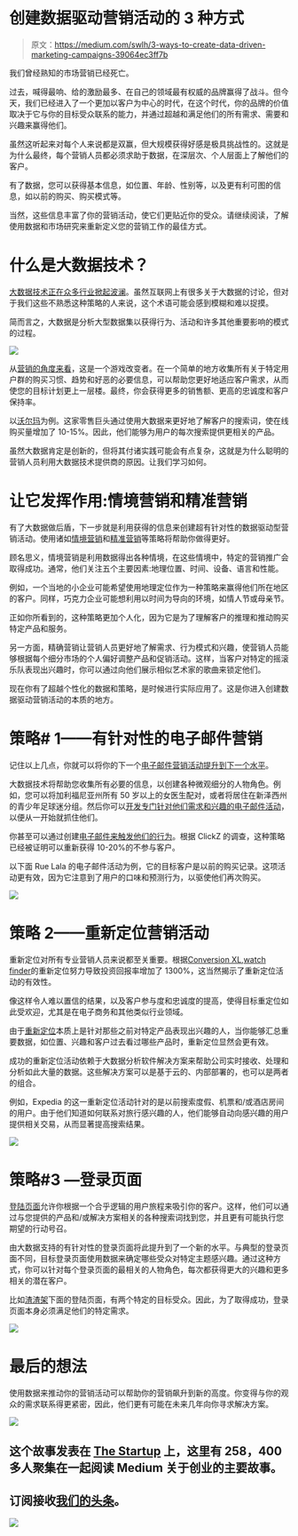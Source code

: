 # 创建数据驱动营销活动的 3 种方式

> 原文：<https://medium.com/swlh/3-ways-to-create-data-driven-marketing-campaigns-39064ec3ff7b>

我们曾经熟知的市场营销已经死亡。

过去，喊得最响、给的激励最多、在自己的领域最有权威的品牌赢得了战斗。但今天，我们已经进入了一个更加以客户为中心的时代，在这个时代，你的品牌的价值取决于它与你的目标受众联系的能力，并通过超越和满足他们的所有需求、需要和兴趣来赢得他们。

虽然这听起来对每个人来说都是双赢，但大规模获得好感是极具挑战性的。这就是为什么最终，每个营销人员都必须求助于数据，在深层次、个人层面上了解他们的客户。

有了数据，您可以获得基本信息，如位置、年龄、性别等，以及更有利可图的信息，如以前的购买、购买模式等。

当然，这些信息丰富了你的营销活动，使它们更贴近你的受众。请继续阅读，了解使用数据和市场研究来重新定义您的营销工作的最佳方式。

# 什么是大数据技术？

[大数据技术正在众多行业掀起波澜](http://www.mckinsey.com/business-functions/business-technology/our-insights/big-data-the-next-frontier-for-innovation)。虽然互联网上有很多关于大数据的讨论，但对于我们这些不熟悉这种策略的人来说，这个术语可能会感到模糊和难以捉摸。

简而言之，大数据是分析大型数据集以获得行为、活动和许多其他重要影响的模式的过程。

![](img/401bf5d8230d2f29f33067fcd2643f01.png)

从[营销的角度来看](http://www.inc.com/mick-hollison/5-ways-big-data-will-change-sales-and-marketing-in-2015.html)，这是一个游戏改变者。在一个简单的地方收集所有关于特定用户群的购买习惯、趋势和好恶的必要信息，可以帮助您更好地适应客户需求，从而使您的目标计划更上一层楼。最终，你会获得更多的销售额、更高的忠诚度和客户保持率。

以[沃尔玛](http://searchcio.techtarget.com/opinion/Ten-big-data-case-studies-in-a-nutshell)为例。这家零售巨头通过使用大数据来更好地了解客户的搜索词，使在线购买量增加了 10-15%。因此，他们能够为用户的每次搜索提供更相关的产品。

虽然大数据肯定是创新的，但将其付诸实践可能会有点复杂，这就是为什么聪明的营销人员利用大数据技术提供商的原因。让我们学习如何。

# 让它发挥作用:情境营销和精准营销

有了大数据做后盾，下一步就是利用获得的信息来创建超有针对性的数据驱动型营销活动。使用诸如[情境营销](http://www.marketingprofs.com/articles/2015/28431/five-best-practices-for-real-time-contextual-marketing)和[精准营销](http://www.seraphscience.com/precision-marketing-serves-audience-creep/)等策略将帮助你做得更好。

顾名思义，情境营销是利用数据得出各种情境，在这些情境中，特定的营销推广会取得成功。通常，他们关注五个主要因素:地理位置、时间、设备、语言和性能。

例如，一个当地的小企业可能希望使用地理定位作为一种策略来赢得他们所在地区的客户。同样，巧克力企业可能想利用以时间为导向的环境，如情人节或母亲节。

正如你所看到的，这种策略更加个人化，因为它是为了理解客户的推理和推动购买特定产品和服务。

另一方面，精确营销让营销人员更好地了解需求、行为模式和兴趣，使营销人员能够根据每个细分市场的个人偏好调整产品和促销活动。这样，当客户对特定的摇滚乐队表现出兴趣时，你可以通过向他们展示相似艺术家的歌曲来锁定他们。

现在你有了超越个性化的数据和策略，是时候进行实际应用了。这是你进入创建数据驱动营销活动的本质的地方。

# 策略# 1——有针对性的电子邮件营销

记住以上几点，你就可以将你的下一个[电子邮件营销活动提升到下一个水平](https://blog.kissmetrics.com/6-email-personalization-techniques/)。

大数据技术将帮助您收集所有必要的信息，以创建各种微观细分的人物角色。例如，您可以将加利福尼亚州所有 50 岁以上的女医生配对，或者将居住在新泽西州的青少年足球迷分组。然后你可以[开发专门针对他们需求和兴趣的电子邮件活动](http://www.jeffbullas.com/2016/07/02/6-warning-signs-email-marketing-scaring-away-subscribers/)，以便从一开始就抓住他们。

你甚至可以通过创建[电子邮件来触发他们的行为](https://www.clickz.com/clickz/column/2406613/behavior-triggered-email-campaigns-win-and-keep-customers)。根据 ClickZ 的调查，这种策略已经被证明可以重新获得 10-20%的不参与客户。

以下面 Rue Lala 的电子邮件活动为例，它的目标客户是以前的购买记录。这项活动更有效，因为它注意到了用户的口味和预测行为，以驱使他们再次购买。

![](img/938096ff42f34d1b1a5670a1b5cd9bcb.png)

# 策略 2——重新定位营销活动

重新定位对所有专业营销人员来说都至关重要。根据[Conversion XL](http://conversionxl.com/ppc-retargeting-case-studies/),[watch finder](http://www.watchfinder.com/)的重新定位努力导致投资回报率增加了 1300%，这当然揭示了重新定位活动的有效性。

像这样令人难以置信的结果，以及客户参与度和忠诚度的提高，使得目标重定位如此受欢迎，尤其是在电子商务和其他类似行业领域。

由于[重新定位](http://marketingland.com/every-marketer-leverage-retargeting-96352)本质上是针对那些之前对特定产品表现出兴趣的人，当你能够汇总重要数据，如位置、兴趣和客户过去看过哪些产品时，重新定位显然会更有效。

成功的重新定位活动依赖于大数据分析软件解决方案来帮助公司实时接收、处理和分析如此大量的数据。这些解决方案可以是基于云的、内部部署的，也可以是两者的组合。

例如，Expedia 的这一重新定位活动针对的是以前搜索度假、机票和/或酒店房间的用户。由于他们知道如何联系对旅行感兴趣的人，他们能够自动向感兴趣的用户提供相关交易，从而显著提高搜索结果。

![](img/fbf76c113cbb4e19c025ea8ecd540e2e.png)

# 策略#3 —登录页面

[登陆页面](http://www.jeffbullas.com/2015/11/04/leverage-true-potential-landing-pages/)允许你根据一个合乎逻辑的用户旅程来吸引你的客户。这样，他们可以通过与您提供的产品和/或解决方案相关的各种搜索词找到您，并且更有可能执行您期望的行动号召。

由大数据支持的有针对性的登录页面将此提升到了一个新的水平。与典型的登录页面不同，目标登录页面使用数据来确定哪些受众对特定主题感兴趣。通过这种方式，你可以针对每个登录页面的最相关的人物角色，每次都获得更大的兴趣和更多相关的潜在客户。

比如[渣渣架](http://muckrack.com/)下面的登陆页面，有两个特定的目标受众。因此，为了取得成功，登录页面本身必须满足他们的特定需求。

![](img/08c29b27a72f6c66031500b79fa49d41.png)

# 最后的想法

使用数据来推动你的营销活动可以帮助你的营销飙升到新的高度。你变得与你的观众的需求联系得更紧密，因此，他们更有可能在未来几年向你寻求解决方案。

![](img/731acf26f5d44fdc58d99a6388fe935d.png)

## 这个故事发表在 [The Startup](https://medium.com/swlh) 上，这里有 258，400 多人聚集在一起阅读 Medium 关于创业的主要故事。

## 订阅接收[我们的头条](http://growthsupply.com/the-startup-newsletter/)。

![](img/731acf26f5d44fdc58d99a6388fe935d.png)